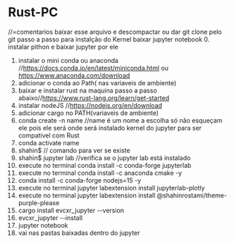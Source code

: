 # Rust-PC
//=comentarios
baixar esse arquivo e descompactar ou dar git clone pelo git 
passo a passo para instalção do Kernel
 baixar jupyter notebook
0. instalar pithon e baixar jupyter por ele
1. instalar o mini conda ou anaconda //https://docs.conda.io/en/latest/miniconda.html ou https://www.anaconda.com/download
2. adicionar o conda ao Path( nas variaveis de ambiente)
3. baixar e instalar rust na maquina passo a passo abaixo//https://www.rust-lang.org/learn/get-started
4. instalar nodeJS //https://nodejs.org/en/download
5. adicionar cargo no PATH(variaveis de ambiente)
6. conda create -n name  //name é um nome a escolha só não esqueçam ele pois ele será onde será instalado kernel do jupyter para ser compativel com Rust
7. conda activate name 
8.  shahin$ // comando para ver se existe
9. shahin$ jupyter lab //verifica se o jupyter lab está instalado
10. execute no terminal conda install -c conda-forge jupyterlab
11.  execute no terminal  conda install -c anaconda cmake -y
12.  conda install -c conda-forge nodejs=15 -y
13.  execute no terminal  jupyter labextension install jupyterlab-plotly
14. execute no terminal  jupyter labextension install @shahinrostami/theme-purple-please
15. cargo install evcxr_jupyter --version 
16. evcxr_jupyter --install
17. jupyter notebook
18.  vai nas pastas baixadas dentro do jupyter

